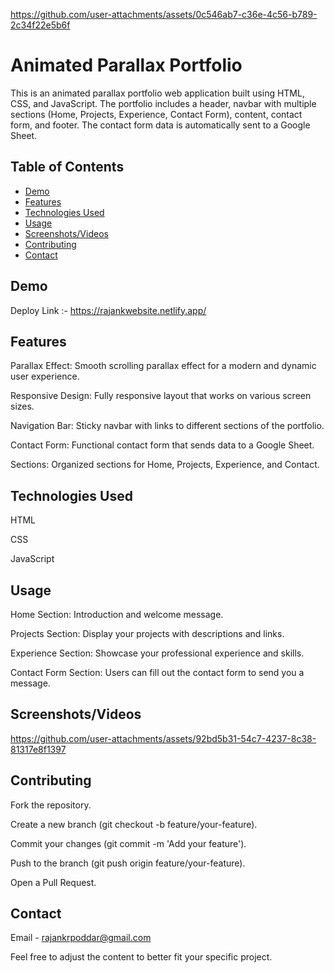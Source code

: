 
https://github.com/user-attachments/assets/0c546ab7-c36e-4c56-b789-2c34f22e5b6f
# Animated Parallax Portfolio

This is an animated parallax portfolio web application built using HTML, CSS, and JavaScript. The portfolio includes a header, navbar with multiple sections (Home, Projects, Experience, Contact Form), content, contact form, and footer. The contact form data is automatically sent to a Google Sheet.

## Table of Contents

- [Demo](#usage)
- [Features](#features)
- [Technologies Used](#technologiesused)
- [Usage](#usage)
- [Screenshots/Videos](#screenshots)
- [Contributing](#contributing)
- [Contact](#contact)

## Demo

Deploy Link :- https://rajankwebsite.netlify.app/

## Features

Parallax Effect: Smooth scrolling parallax effect for a modern and dynamic user experience.

Responsive Design: Fully responsive layout that works on various screen sizes.

Navigation Bar: Sticky navbar with links to different sections of the portfolio.

Contact Form: Functional contact form that sends data to a Google Sheet.

Sections: Organized sections for Home, Projects, Experience, and Contact.

## Technologies Used

HTML

CSS

JavaScript


## Usage

Home Section: Introduction and welcome message.

Projects Section: Display your projects with descriptions and links.

Experience Section: Showcase your professional experience and skills.

Contact Form Section: Users can fill out the contact form to send you a message.



## Screenshots/Videos



https://github.com/user-attachments/assets/92bd5b31-54c7-4237-8c38-81317e8f1397


## Contributing

Fork the repository.

Create a new branch (git checkout -b feature/your-feature).

Commit your changes (git commit -m 'Add your feature').

Push to the branch (git push origin feature/your-feature).

Open a Pull Request.

## Contact

Email - rajankrpoddar@gmail.com


Feel free to adjust the content to better fit your specific project.




